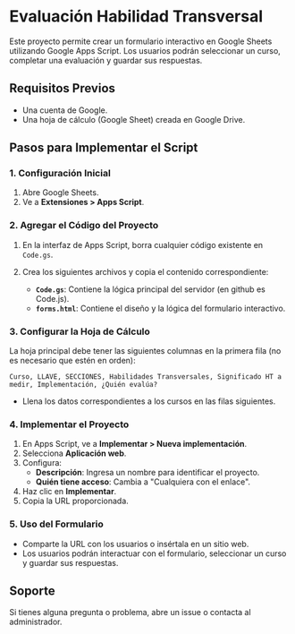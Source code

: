 # Evaluación Habilidad Transversal

Este proyecto permite crear un formulario interactivo en Google Sheets utilizando Google Apps Script. Los usuarios podrán seleccionar un curso, completar una evaluación y guardar sus respuestas.

## Requisitos Previos

- Una cuenta de Google.
- Una hoja de cálculo (Google Sheet) creada en Google Drive.

## Pasos para Implementar el Script

### 1. Configuración Inicial

1. Abre Google Sheets.
2. Ve a **Extensiones > Apps Script**.

### 2. Agregar el Código del Proyecto

1. En la interfaz de Apps Script, borra cualquier código existente en `Code.gs`.
2. Crea los siguientes archivos y copia el contenido correspondiente:

   - **`Code.gs`**: Contiene la lógica principal del servidor (en github es Code.js).
   - **`forms.html`**: Contiene el diseño y la lógica del formulario interactivo.

### 3. Configurar la Hoja de Cálculo

La hoja principal debe tener las siguientes columnas en la primera fila (no es necesario que estén en orden):

```
Curso, LLAVE, SECCIONES, Habilidades Transversales, Significado HT a medir, Implementación, ¿Quién evalúa?
```

- Llena los datos correspondientes a los cursos en las filas siguientes.

### 4. Implementar el Proyecto

1. En Apps Script, ve a **Implementar > Nueva implementación**.
2. Selecciona **Aplicación web**.
3. Configura:
   - **Descripción**: Ingresa un nombre para identificar el proyecto.
   - **Quién tiene acceso**: Cambia a "Cualquiera con el enlace".
4. Haz clic en **Implementar**.
5. Copia la URL proporcionada.

### 5. Uso del Formulario

- Comparte la URL con los usuarios o insértala en un sitio web.
- Los usuarios podrán interactuar con el formulario, seleccionar un curso y guardar sus respuestas.

## Soporte

Si tienes alguna pregunta o problema, abre un issue o contacta al administrador.
